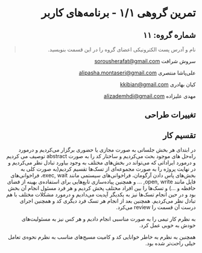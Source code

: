<div dir="rtl">

تمرین گروهی ۱/۱ - برنامه‌های کاربر 
======================

شماره گروه: ۱۱
-----
> نام و آدرس پست الکترونیکی اعضای گروه را در این قسمت بنویسید.

سروش شرافت sorousherafat@gmail.com 

علی‌پاشا منتصری alipasha.montaseri@gmail.com

کیان بهادری  kkibian@gmail.com

مهدی علیزاده alizademhdi@gmail.com 


## تغییرات طراحی


## تقسیم کار

در ابتدای هر بخش جلساتی به صورت مجازی یا حضوری برگزار می‌کردیم و درمورد راه‌حل های موجود بحث می‌کردیم و ساختار کد را به صورت abstract توصیف می کردیم و درمورد ایراداتی که می‌تواند در بخش‌های مختلف به وجود بیاورد تبادل نظر می‌کردیم و در نهایت پروژه‌ را به صورت مجموعه‌ای از تسک‌ها تقسیم کردیم(به صورت کلی به بخش‌های پاس دادن آرگومان، فراخوانی‌های سیستمی مانند exec, wait، فراخوانی‌های فایل مانند open, write, ... و همچنین پیاده‌سازی تابع‌هایی برای استفاده‌ی بهینه از فضای حافظه و ...) و تسک‌ها را بین افراد مختلف پخش کردیم و هر فرد مسئول انجام آن بخش بود و در حین انجام تسک‌ها نیز به یکدیگر آپدیت می‌دادیم و درمورد مشکلات مختلف با هم تبادل نظر می‌کردیم. همچنین بعد از انجام هر تسک فرد دیگری کد و همچنین اجرای درست آن قسمت را review می‌کرد.

به نظرم کار تیمی را به صورت مناسبی انجام دادیم و هر کس نیز به مسئولیت‌های خودش به خوبی عمل کرد.

همچنین به نظرم به خاطر خوانایی کد و کامیت مسیج‌های مناسب به نظرم نحوه‌ی تعامل خیلی راحت‌تر شده بود.

</div>